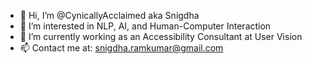 - 👋 Hi, I’m @CynicallyAcclaimed aka Snigdha 
- 👀 I’m interested in NLP, AI, and Human-Computer Interaction
- 🌱 I’m currently working as an Accessibility Consultant at User Vision
- 📫 Contact me at: snigdha.ramkumar@gmail.com

<!---
CynicallyAcclaimed/CynicallyAcclaimed is a ✨ special ✨ repository because its `README.md` (this file) appears on your GitHub profile.
You can click the Preview link to take a look at your changes.
--->
